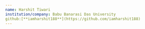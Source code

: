 ```yaml
---
name: Harshit Tiwari
institution/company: Babu Banarasi Das University 
github:[**iamharshit188**](https://github.com/iamharshit188)
---
```

